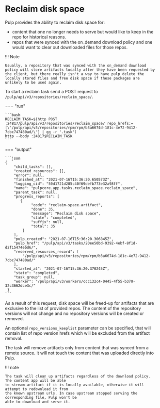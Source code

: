 # Reclaim disk space

Pulp provides the ability to reclaim disk space for:

- content that one no longer needs to serve but would like to keep in the repo for historical reasons.
- repos that were synced with the on_demand download policy and one would want to clear out
    downloaded files for those repos.

!!! Note

    Usually, a repository that was synced with the on_demand download policy will store artifacts locally after they have been requested by the client, but there really isn't a way to have pulp delete the locally stored files and free disk space if these packages are unlikely to be used again.

To start a reclaim task send a POST request to `/pulp/api/v3/repositories/reclaim_space/`.

=== "run"

    ```bash
    RECLAIM_TASK=$(http POST :24817/pulp/api/v3/repositories/reclaim_space/ repo_hrefs:=[\"/pulp/api/v3/repositories/rpm/rpm/b3a6674d-181c-4e72-9412-7cbc747480ad/\"] | qq -r '.task')
    http --body :24817$RECLAIM_TASK
    ```

=== "output"

    ```json
    {
        "child_tasks": [],
        "created_resources": [],
        "error": null,
        "finished_at": "2021-07-16T15:36:20.650573Z",
        "logging_cid": "50d1721d205c40f69defb773e32a98ff",
        "name": "pulpcore.app.tasks.reclaim_space.reclaim_space",
        "parent_task": null,
        "progress_reports": [
           {
                "code": "reclaim-space.artifact",
                "done": 35,
                "message": "Reclaim disk space",
                "state": "completed",
                "suffix": null,
                "total": 35
            }
        ],
        "pulp_created": "2021-07-16T15:36:20.306845Z",
        "pulp_href": "/pulp/api/v3/tasks/20ee50bd-9392-4ebf-8f1d-d2f15474ebd6/",
        "reserved_resources_record": [
            "/pulp/api/v3/repositories/rpm/rpm/b3a6674d-181c-4e72-9412-7cbc747480ad/"
        ],
        "started_at": "2021-07-16T15:36:20.370245Z",
        "state": "completed",
        "task_group": null,
        "worker": "/pulp/api/v3/workers/ccc132c4-0445-4f55-b370-32c3662dce3c/"
     }
    ```

As a result of this request, disk space will be freed-up for artifacts that are exclusive to the
list of provided repos. The content of the repository versions will not change and no repository
versions will be created or removed.

An optional `repo_versions_keeplist` parameter can be specified, that will contain list of repo
version hrefs which will be excluded from the artifact removal.

The task will remove artifacts only from content that was synced from a remote source. It will not
touch the content that was uploaded directly into Pulp.

!!! note

    The task will clean up artifacts regardless of the download policy. The content app will be able
    to stream artifact if it is locally available, otherwise it will attempt to redownload it from
    the known upstream urls. In case upstream stopped serving the corresponding file, Pulp won't be
    able to download and serve it.
